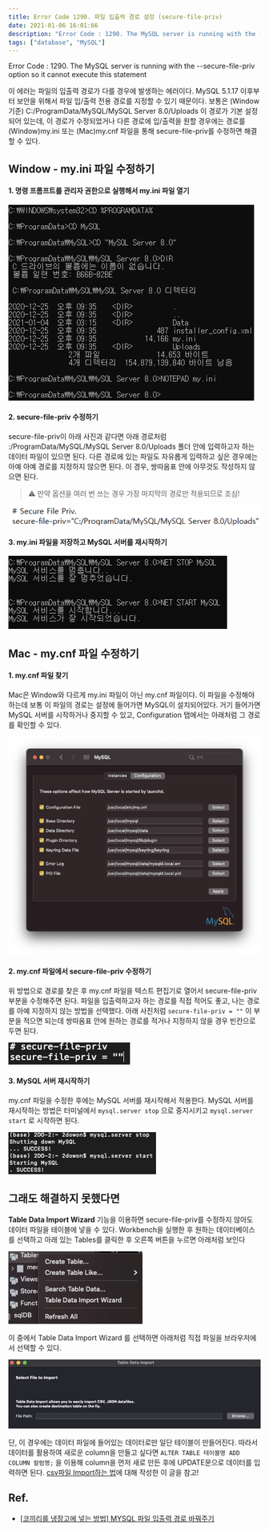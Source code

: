 ```yaml
---
title: Error Code 1290. 파일 입출력 경로 설정 (secure-file-priv)
date: 2021-01-06 16:01:66
description: "Error Code : 1290. The MySQL server is running with the --secure-file-priv option so it cannot execute this statement 이 에러는 파일의 입출력 경로가 다를 경우에 발생하는 에러이다...."
tags: ["database", "MySQL"]
---
```


Error Code : 1290. The MySQL server is running with the --secure-file-priv option so it cannot execute this statement

이 에러는 파일의 입출력 경로가 다를 경우에 발생하는 에러이다. MySQL 5.1.17 이후부터 보안을 위해서 파일 입/출력 전용 경로를 지정할 수 있기 때문이다. 보통은 (Window 기준) C:/ProgramData/MySQL/MySQL Server 8.0/Uploads 이 경로가 기본 설정되어 있는데, 이 경로가 수정되었거나 다른 경로에 입/출력을 원할 경우에는 경로를 (Window)my.ini 또는 (Mac)my.cnf 파일을 통해 secure-file-priv를 수정하면 해결할 수 있다.

## Window - my.ini 파일 수정하기

#### 1. 명령 프롬프트를 관리자 권한으로 실행해서 my.ini 파일 열기

![csv2](./images/csv2.png)

#### 2. secure-file-priv 수정하기

secure-file-priv이 아래 사진과 같다면 아래 경로처럼 :/ProgramData/MySQL/MySQL Server 8.0/Uploads 폴더 안에 입력하고자 하는 데이터 파일이 있으면 된다. 다른 경로에 있는 파일도 자유롭게 입력하고 싶은 경우에는 아예 아예 경로를 지정하지 않으면 된다. 이 경우, 쌍따옴표 안에 아무것도 작성하지 않으면 된다.

> ⚠️ 만약 옵션을 여러 번 쓰는 경우 가장 마지막의 경로만 적용되므로 조심!

![csv3](./images/csv3.png)

#### 3. my.ini 파일을 저장하고 MySQL 서버를 재시작하기

![csv4](./images/csv4.png)

## Mac - my.cnf 파일 수정하기

#### 1. my.cnf 파일 찾기

Mac은 Window와 다르게 my.ini 파일이 아닌 my.cnf 파일이다. 이 파일을 수정해야 하는데 보통 이 파일의 경로는 설정에 들어가면 MySQL이 설치되어있다. 거기 들어가면 MySQL 서버를 시작하거나 중지할 수 있고, Configuration 탭에서는 아래처럼 그 경로를 확인할 수 있다.

![error1290_1](./images/error1290_1.png)

#### 2. my.cnf 파일에서 secure-file-priv 수정하기

위 방법으로 경로를 찾은 후 my.cnf 파일을 텍스트 편집기로 열어서 secure-file-priv 부분을 수정해주면 된다. 파일을 입출력하고자 하는 경로를 직접 적어도 좋고, 나는 경로를 아예 지정하지 않는 방법을 선택했다. 아래 사진처럼 `secure-file-priv = ""` 이 부분을 적으면 되는데 쌍따옴표 안에 원하는 경로를 적거나 지정하지 않을 경우 빈칸으로 두면 된다.

![error1290_2](./images/error1290_2.png)

#### 3. MySQL 서버 재시작하기

my.cnf 파일을 수정한 후에는 MySQL 서버를 재시작해서 적용한다. MySQL 서버를 재시작하는 방법은 터미널에서 `mysql.server stop` 으로 중지시키고 `mysql.server start` 로 시작하면 된다.

![error1290_3](./images/error1290_3.png)

## 그래도 해결하지 못했다면

**Table Data Import Wizard** 기능을 이용하면 secure-file-priv를 수정하지 않아도 데이터 파일을 테이블에 넣을 수 있다. Workbench을 실행한 후 원하는 데이터베이스를 선택하고 아래 있는 Tables를 클릭한 후 오른쪽 버튼을 누르면 아래처럼 보인다

![error1290_4](./images/error1290_4.png)

이 중에서 Table Data Import Wizard 를 선택하면 아래처럼 직접 파일을 브라우저에서 선택할 수 있다.

![error1290_5](./images/error1290_5.png)

단, 이 경우에는 데이터 파일에 들어있는 데이터로만 일단 테이블이 만들어진다. 따라서 데이터를 활용하여 새로운 column을 만들고 싶다면 `ALTER TABLE 테이블명 ADD COLUMN 칼럼명;` 을 이용해 column을 먼저 새로 만든 후에 UPDATE문으로 데이터를 입력하면 된다. [csv파일 Import하는 법](https://2dowon.netlify.app/database/mysql---import-csv-file-to-table/)에 대해 작성한 이 글을 참고!

## Ref.

- [[코끼리를 냉장고에 넣는 방법] MYSQL 파일 입출력 경로 바꿔주기](https://dololak.tistory.com/252)
